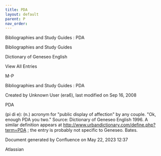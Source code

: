 ```yaml
---
title: PDA
layout: default
parent: P
nav_order:
---
```


Bibliographies and Study Guides : PDA

Bibliographies and Study Guides

Dictionary of Geneseo English

View All Entries

M-P

Bibliographies and Study Guides : PDA

Created by  Unknown User (era6), last modified on Sep 16, 2008

PDA

(pi di e): (n.) acronym for &quot;public display of affection&quot; by any couple. &quot;Ok, enough PDA you two.&quot; Source: Dictionary of Geneseo English 1996. A similar definition appears at http://www.urbandictionary.com/define.php?term=PDA ; the entry is probably not specific to Geneseo. Bates.

Document generated by Confluence on May 22, 2023 12:37

Atlassian
